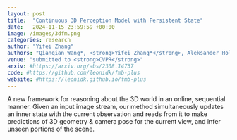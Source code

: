 ```yaml
---
layout: post
title:  "Continuous 3D Perception Model with Persistent State"
date:   2024-11-15 23:59:59 +00:00
image: /images/3dfm.png
categories: research
author: "Yifei Zhang"
authors: "Qianqian Wang*, <strong>Yifei Zhang*</strong>, Aleksander Holynski, Alexei A Efros, and Angjoo Kanazawa"
venue: "submitted to <strong>CVPR</strong>"
arxiv: #https://arxiv.org/abs/2308.14737
code: #https://github.com/leonidk/fmb-plus
website: #https://leonidk.github.io/fmb-plus
---
```

A new framework for reasoning about the 3D world in an online, sequential manner. Given an input image stream, our method simultaneously updates an inner state with the current observation and reads from it to make predictions of 3D geometry & camera pose for the current view, and infer unseen portions of the scene.
